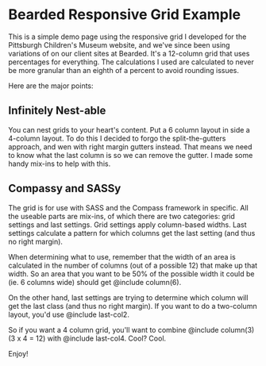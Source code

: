 # Bearded Responsive Grid Example

This is a simple demo page using the responsive grid I developed for the Pittsburgh Children's Museum website, and we've since been using variations of on our client sites at Bearded. It's a 12-column grid that uses percentages for everything. The calculations I used are calculated to never be more granular than an eighth of a percent to avoid rounding issues.

Here are the major points:

## Infinitely Nest-able

You can nest grids to your heart's content. Put a 6 column layout in side a 4-column layout. To do this I decided to forgo the split-the-gutters approach, and wen with right margin gutters instead. That means we need to know what the last column is so we can remove the gutter. I made some handy mix-ins to help with this.

## Compassy and SASSy

The grid is for use with SASS and the Compass framework in specific. All the useable parts are mix-ins, of which there are two categories: grid settings and last settings. Grid settings apply column-based widths. Last settings calculate a pattern for which columns get the last setting (and thus no right margin).

When determining what to use, remember that the width of an area is calculated in the number of columns (out of a possible 12) that make up that width. So an area that you want to be 50% of the possible width it could be (ie. 6 columns wide) should get @include column(6).

On the other hand, last settings are trying to determine which column will get the last class (and thus no right margin). If you want to do a two-column layout, you'd use @include last-col2.

So if you want a 4 column grid, you'll want to combine @include column(3) (3 x 4 = 12) with @include last-col4. Cool? Cool.

Enjoy!
